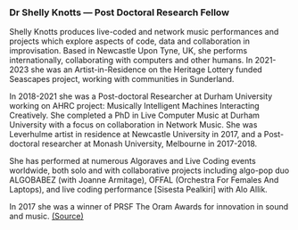 ### Dr Shelly Knotts — Post Doctoral Research Fellow

Shelly Knotts produces live-coded and network music performances and projects which explore aspects of code, data and collaboration in improvisation. Based in Newcastle Upon Tyne, UK, she performs internationally, collaborating with computers and other humans. In 2021-2023 she was an Artist-in-Residence on the Heritage Lottery funded Seascapes project, working with communities in Sunderland.

In 2018-2021 she was a Post-doctoral Researcher at Durham University working on AHRC project: Musically Intelligent Machines Interacting Creatively. She completed a PhD in Live Computer Music at Durham University with a focus on collaboration in Network Music. She was Leverhulme artist in residence at Newcastle University in 2017, and a Post-doctoral researcher at Monash University, Melbourne in 2017-2018.

She has performed at numerous Algoraves and Live Coding events worldwide, both solo and with collaborative projects including algo-pop duo ALGOBABEZ (with Joanne Armitage), OFFAL (Orchestra For Females And Laptops), and live coding performance [Sisesta Pealkiri] with Alo Allik.

In 2017 she was a winner of PRSF The Oram Awards for innovation in sound and music.
[(Source)](https://shellyknotts.wordpress.com/about/)
